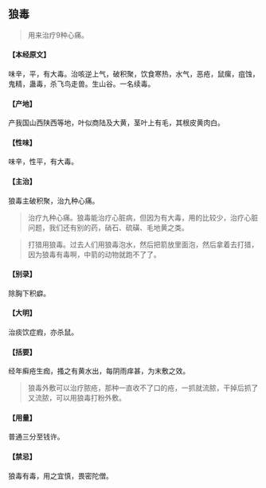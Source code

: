 ## 狼毒

> 用来治疗9种心痛。

#### 【本经原文】
味辛，平，有大毒。治咳逆上气，破积聚，饮食寒热，水气，恶疮，鼠瘰，疽蚀，鬼精，蛊毒，杀飞鸟走兽。生山谷。一名续毒。
#### 【产地】
产我国山西陕西等地，叶似商陆及大黄，茎叶上有毛，其根皮黄肉白。
#### 【性味】
味辛，性平，有大毒。
#### 【主治】
狼毒主破积聚，治九种心痛。

> 治疗九种心痛。狼毒能治疗心脏病，但因为有大毒，用的比较少，治疗心脏问题，我们还有别的药，硝石、硫磺、毛地黄之类。

> 打猎用狼毒。过去人们用狼毒泡水，然后把箭放里面泡，然后拿着去打猎，因为狼毒有毒啊，中箭的动物就跑不了了。

#### 【别录】
除胸下积癖。
#### 【大明】
治痰饮症瘕，亦杀鼠。
#### 【括要】
经年癣疮生痂，搔之有黄水出，每阴雨痒甚，为末敷之效。

> 狼毒外敷可以治疗脓疮，那种一直收不了口的疮，一抓就流脓，干掉后抓了又流脓，可以用狼毒打粉外敷。

#### 【用量】
普通三分至钱许。
#### 【禁忌】
狼毒有毒，用之宜慎，畏密陀僧。